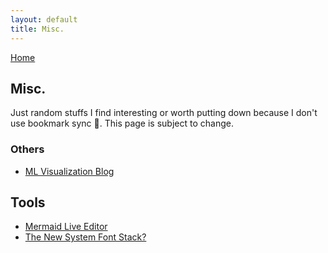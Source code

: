 ```yaml
---
layout: default
title: Misc.
---
```


[Home](./)

## Misc.

Just random stuffs I find interesting or worth putting down because I don't use bookmark sync :space_invader:. This page is subject to change.

### Others

- [ML Visualization Blog](https://jalammar.github.io/)

## Tools

- [Mermaid Live Editor](https://mermaid-js.github.io/mermaid-live-editor)
- [The New System Font Stack?](https://bitsofco.de/the-new-system-font-stack/)
